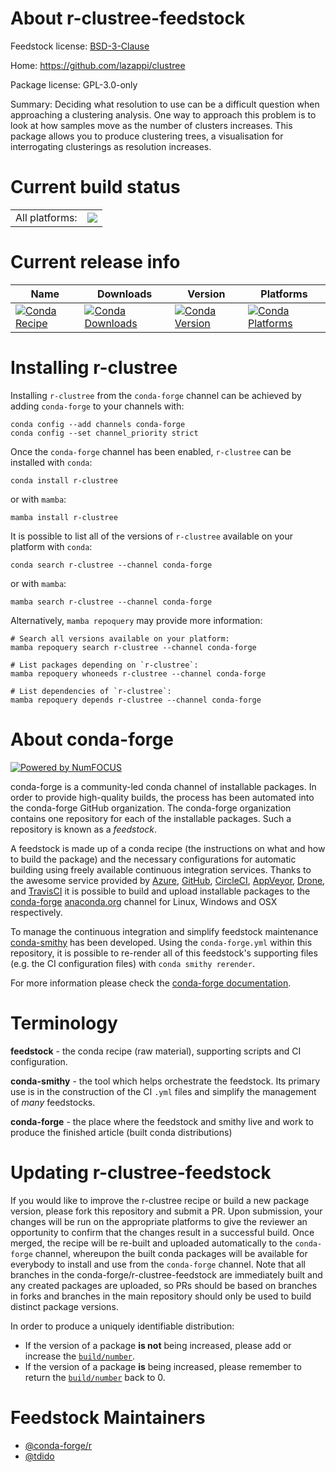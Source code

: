 About r-clustree-feedstock
==========================

Feedstock license: [BSD-3-Clause](https://github.com/conda-forge/r-clustree-feedstock/blob/main/LICENSE.txt)

Home: https://github.com/lazappi/clustree

Package license: GPL-3.0-only

Summary: Deciding what resolution to use can be a difficult question when approaching a clustering analysis. One way to approach this problem is to look at how samples move as the number of clusters increases. This package allows you to produce clustering trees, a visualisation for interrogating clusterings as resolution increases.

Current build status
====================


<table><tr><td>All platforms:</td>
    <td>
      <a href="https://dev.azure.com/conda-forge/feedstock-builds/_build/latest?definitionId=11818&branchName=main">
        <img src="https://dev.azure.com/conda-forge/feedstock-builds/_apis/build/status/r-clustree-feedstock?branchName=main">
      </a>
    </td>
  </tr>
</table>

Current release info
====================

| Name | Downloads | Version | Platforms |
| --- | --- | --- | --- |
| [![Conda Recipe](https://img.shields.io/badge/recipe-r--clustree-green.svg)](https://anaconda.org/conda-forge/r-clustree) | [![Conda Downloads](https://img.shields.io/conda/dn/conda-forge/r-clustree.svg)](https://anaconda.org/conda-forge/r-clustree) | [![Conda Version](https://img.shields.io/conda/vn/conda-forge/r-clustree.svg)](https://anaconda.org/conda-forge/r-clustree) | [![Conda Platforms](https://img.shields.io/conda/pn/conda-forge/r-clustree.svg)](https://anaconda.org/conda-forge/r-clustree) |

Installing r-clustree
=====================

Installing `r-clustree` from the `conda-forge` channel can be achieved by adding `conda-forge` to your channels with:

```
conda config --add channels conda-forge
conda config --set channel_priority strict
```

Once the `conda-forge` channel has been enabled, `r-clustree` can be installed with `conda`:

```
conda install r-clustree
```

or with `mamba`:

```
mamba install r-clustree
```

It is possible to list all of the versions of `r-clustree` available on your platform with `conda`:

```
conda search r-clustree --channel conda-forge
```

or with `mamba`:

```
mamba search r-clustree --channel conda-forge
```

Alternatively, `mamba repoquery` may provide more information:

```
# Search all versions available on your platform:
mamba repoquery search r-clustree --channel conda-forge

# List packages depending on `r-clustree`:
mamba repoquery whoneeds r-clustree --channel conda-forge

# List dependencies of `r-clustree`:
mamba repoquery depends r-clustree --channel conda-forge
```


About conda-forge
=================

[![Powered by
NumFOCUS](https://img.shields.io/badge/powered%20by-NumFOCUS-orange.svg?style=flat&colorA=E1523D&colorB=007D8A)](https://numfocus.org)

conda-forge is a community-led conda channel of installable packages.
In order to provide high-quality builds, the process has been automated into the
conda-forge GitHub organization. The conda-forge organization contains one repository
for each of the installable packages. Such a repository is known as a *feedstock*.

A feedstock is made up of a conda recipe (the instructions on what and how to build
the package) and the necessary configurations for automatic building using freely
available continuous integration services. Thanks to the awesome service provided by
[Azure](https://azure.microsoft.com/en-us/services/devops/), [GitHub](https://github.com/),
[CircleCI](https://circleci.com/), [AppVeyor](https://www.appveyor.com/),
[Drone](https://cloud.drone.io/welcome), and [TravisCI](https://travis-ci.com/)
it is possible to build and upload installable packages to the
[conda-forge](https://anaconda.org/conda-forge) [anaconda.org](https://anaconda.org/)
channel for Linux, Windows and OSX respectively.

To manage the continuous integration and simplify feedstock maintenance
[conda-smithy](https://github.com/conda-forge/conda-smithy) has been developed.
Using the ``conda-forge.yml`` within this repository, it is possible to re-render all of
this feedstock's supporting files (e.g. the CI configuration files) with ``conda smithy rerender``.

For more information please check the [conda-forge documentation](https://conda-forge.org/docs/).

Terminology
===========

**feedstock** - the conda recipe (raw material), supporting scripts and CI configuration.

**conda-smithy** - the tool which helps orchestrate the feedstock.
                   Its primary use is in the construction of the CI ``.yml`` files
                   and simplify the management of *many* feedstocks.

**conda-forge** - the place where the feedstock and smithy live and work to
                  produce the finished article (built conda distributions)


Updating r-clustree-feedstock
=============================

If you would like to improve the r-clustree recipe or build a new
package version, please fork this repository and submit a PR. Upon submission,
your changes will be run on the appropriate platforms to give the reviewer an
opportunity to confirm that the changes result in a successful build. Once
merged, the recipe will be re-built and uploaded automatically to the
`conda-forge` channel, whereupon the built conda packages will be available for
everybody to install and use from the `conda-forge` channel.
Note that all branches in the conda-forge/r-clustree-feedstock are
immediately built and any created packages are uploaded, so PRs should be based
on branches in forks and branches in the main repository should only be used to
build distinct package versions.

In order to produce a uniquely identifiable distribution:
 * If the version of a package **is not** being increased, please add or increase
   the [``build/number``](https://docs.conda.io/projects/conda-build/en/latest/resources/define-metadata.html#build-number-and-string).
 * If the version of a package **is** being increased, please remember to return
   the [``build/number``](https://docs.conda.io/projects/conda-build/en/latest/resources/define-metadata.html#build-number-and-string)
   back to 0.

Feedstock Maintainers
=====================

* [@conda-forge/r](https://github.com/orgs/conda-forge/teams/r/)
* [@tdido](https://github.com/tdido/)

